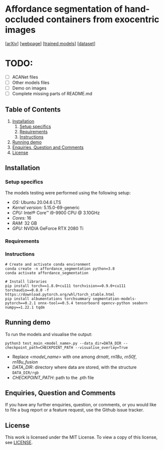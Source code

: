 # Affordance segmentation of hand-occluded containers from exocentric images

[[arXiv](https://arxiv.org/abs/2308.11233v1)]
[[webpage](https://apicis.github.io/projects/acanet.html)]
[[trained models](...)]
[[dataset](...)]

# TODO:
- [ ] ACANet files
- [ ] Other models files
- [ ] Demo on images
- [ ] Complete missing parts of README.md
 
## Table of Contents

1. [Installation](#installation)
    1. [Setup specifics](#setup_specifics)  
    2. [Requirements](#requirements)
    3. [Instructions](#instructions)
3. [Running demo](#demo)
4. [Enquiries, Question and Comments](#enquiries-question-and-comments)
5. [License](#license)

## Installation <a name="installation"></a>

### Setup specifics <a name="setup_specifics"></a>
The models testing were performed using the following setup:
* *OS:* Ubuntu 20.04.6 LTS
* *Kernel version:* 5.15.0-69-generic
* *CPU:* Intel® Core™ i9-9900 CPU @ 3.10GHz
* *Cores:* 16 
* *RAM:* 32 GB
* *GPU:* NVIDIA GeForce RTX 2080 Ti


### Requirements <a name="requirements"></a>

### Instructions <a name="instructions"></a>

    # Create and activate conda environment
    conda create -n affordance_segmentation python=3.8
    conda activate affordance_segmentation
    
    # Install libraries
    pip install torch==1.8.0+cu111 torchvision==0.9.0+cu111 torchaudio==0.8.0 -f https://download.pytorch.org/whl/torch_stable.html
    pip install albumentations torchsummary segmentation-models-pytorch==0.2.1 onnx-tool==0.5.4 tensorboard opencv-python seaborn numpy==1.22.1 tqdm

## Running demo <a name="demo"></a>

To run the models and visualise the output:

    python3 test_main_<model_name>.py --data_dir=DATA_DIR --checkpoint_path=CHECKPOINT_PATH --visualise_overlay=True
* Replace *<model_name>* with one among *drnatt*, *rn18u*, *rn50f*, *rn18u_fusion*
* *DATA_DIR*: directory where data are stored, with the structure `DATA_DIR/rgb`
* *CHECKPOINT_PATH*: path to the .pth file

## Enquiries, Question and Comments <a name="enquiries-question-and-comments"></a>

If you have any further enquiries, question, or comments, or you would like to file a bug report or a feature request, use the Github issue tracker. 

## License <a name="license"></a>

This work is licensed under the MIT License. To view a copy of this license, see [LICENSE](LICENSE).
